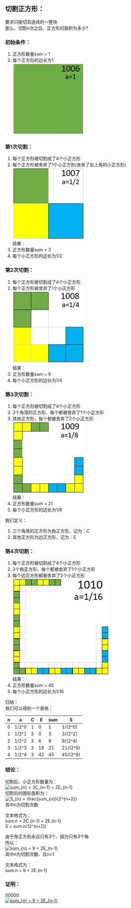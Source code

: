 ## 切割正方形：  
要求只能切去连续的一整块  
那么、切割n次之后、正方形的面积为多少?  

### 初始条件：  
1. 正方形数量sum = 1
2. 每个正方形的边长为1  
![photo](images/1006.png)  

### 第1次切割：  
1. 每个正方形被切割成了4个小正方形
2. 每个正方形被舍弃了1个小正方形(舍弃了右上角的小正方形)  
![photo](images/1007.png)  
结果：
3. 正方形数量sum = 3  
4. 每个小正方形的边长为1/2

### 第2次切割：  
1. 每个正方形被切割成了4个小正方形
2. 每个正方形被舍弃了1个小正方形  
![photo](images/1008.png)  
结果：  
1. 正方形数量sum = 9  
2. 每个小正方形的边长为1/4

### 第3次切割：  
1. 每个正方形被切割成了4个小正方形
2. 3个角落的正方形、每个都被舍弃了1个小正方形
3. 其他正方形、每个都被舍弃了2个小正方形  
![photo](images/1009.png)  
结果：  
4. 正方形数量sum = 21
5. 每个小正方形的边长为1/8  

我们定义：
1. 三个角落的正方形为角正方形、记为：C
2. 其他正方形为边正方形、记为：E

### 第4次切割：  
1. 每个正方形被切割成了4个小正方形
2. 3个角正方形、每个都被舍弃了1个小正方形
3. 每个边正方形都被舍弃了2个小正方形  
![photo](images/1010.png)  
结果：  
4. 正方形数量sum = 45
5. 每个小正方形的边长为1/16

归纳：  
我们可以得到一个表格：  

n    |   a   | C  | E  | sum | S 
---- | ----- | -- | -- | --- | --
0    | 1/2^0 | 1  | 0  | 1   | 1/(2^0)
1    | 1/2^1 | 3  | 0  | 3   | 3/(2^2)
2    | 1/2^2 | 3  | 6  | 9   | 9/(2^4)
3    | 1/2^3 | 3  | 18 | 21  | 21/(2^6)
4    | 1/2^4 | 3  | 42 | 45  | 45/(2^8)

### 结论：  
切割后、小正方形数量为：  
<img src="https://latex.codecogs.com/gif.latex?sum_{n}&space;=&space;3C_{n-1}&space;&plus;&space;2E_{n-1}" title="sum_{n} = 3C_{n-1} + 2E_{n-1}" />  
切割后的图形面积为：  
<img src="https://latex.codecogs.com/gif.latex?S_{n}&space;=&space;\frac{sum_{n}}{2^{n&plus;2}}" title="S_{n} = \frac{sum_{n}}{2^{n+2}}" />  
其中n为切割次数  

文本格式为：  
sum.n = 3C.(n-1) + 2E.(n-1)  
S = sum.n/(2^(n+2))  


由于角正方形永远只有3个、因为只有3个角  
所以：  
<img src="https://latex.codecogs.com/gif.latex?sum_{n}&space;=&space;9&space;&plus;&space;2E_{n-1}" title="sum_{n} = 9 + 2E_{n-1}" />  
其中n为切割次数、且n>1  

文本格式为：  
sum.n = 9 + 2E.(n-1)  

### 证明：
00000  
<a href="https://www.codecogs.com/eqnedit.php?latex=sum_{n}&space;=&space;9&space;&plus;&space;2E_{n-1}" target="_blank"><img src="https://latex.codecogs.com/gif.latex?sum_{n}&space;=&space;9&space;&plus;&space;2E_{n-1}" title="sum_{n} = 9 + 2E_{n-1}" /></a>
